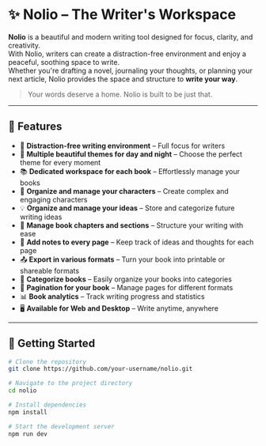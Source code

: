 # ✨ Nolio – The Writer's Workspace

**Nolio** is a beautiful and modern writing tool designed for focus, clarity, and creativity.  
With Nolio, writers can create a distraction-free environment and enjoy a peaceful, soothing space to write.  
Whether you're drafting a novel, journaling your thoughts, or planning your next article, Nolio provides the space and structure to **write your way**.

> Your words deserve a home. Nolio is built to be just that.

---

## 🚀 Features

- 📝 **Distraction-free writing environment** – Full focus for writers  
- 🌙 **Multiple beautiful themes for day and night** – Choose the perfect theme for every moment  
- 📚 **Dedicated workspace for each book** – Effortlessly manage your books  
- 👥 **Organize and manage your characters** – Create complex and engaging characters  
- 💡 **Organize and manage your ideas** – Store and categorize future writing ideas  
- 📖 **Manage book chapters and sections** – Structure your writing with ease  
- 📝 **Add notes to every page** – Keep track of ideas and thoughts for each page  
- 📤 **Export in various formats** – Turn your book into printable or shareable formats  
- 📁 **Categorize books** – Easily organize your books into categories  
- 📄 **Pagination for your book** – Manage pages for different formats  
- 📊 **Book analytics** – Track writing progress and statistics  
- 🖥️ **Available for Web and Desktop** – Write anytime, anywhere

---

## 🔧 Getting Started

```bash
# Clone the repository
git clone https://github.com/your-username/nolio.git

# Navigate to the project directory
cd nolio

# Install dependencies
npm install

# Start the development server
npm run dev
